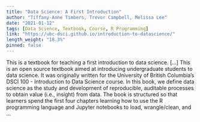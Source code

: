 ```yaml
---
title: "Data Science: A First Introduction"
author: "Tiffany-Anne Timbers, Trevor Campbell, Melissa Lee"
date: "2021-01-12"
tags: [Data Science, Textbook, Course, R Programming]
link: "https://ubc-dsci.github.io/introduction-to-datascience/"
length_weight: "18.3%"
pinned: false
---
```


This is a textbook for teaching a first introduction to data science. [...] This is an open source textbook aimed at introducing undergraduate students to data science. It was originally written for the University of British Columbia’s DSCI 100 - Introduction to Data Science course. In this book, we define data science as the study and development of reproducible, auditable processes to obtain value (i.e., insight) from data. The book is structured so that learners spend the first four chapters learning how to use the R programming language and Jupyter notebooks to load, wrangle/clean, and ...
